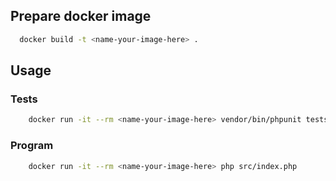 
## Prepare docker image
```bash
  docker build -t <name-your-image-here> .
```
## Usage
  ### Tests
```bash
    docker run -it --rm <name-your-image-here> vendor/bin/phpunit tests
```
  ### Program
```bash
    docker run -it --rm <name-your-image-here> php src/index.php
```
